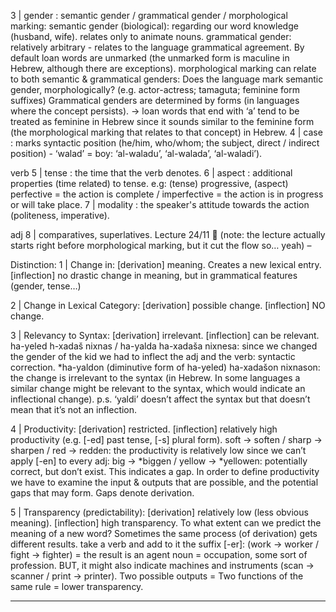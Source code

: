3 | gender : semantic gender / grammatical gender / morphological marking:
semantic gender (biological): regarding our word knowledge (husband, wife). relates only to animate nouns.
grammatical gender: relatively arbitrary - relates to the language grammatical agreement. By default loan words are unmarked (the unmarked form is maculine in Hebrew, although there are exceptions).
morphological marking can relate to both semantic & grammatical genders:
Does the language mark semantic gender, morphologically? 
(e.g. actor-actress; tamaguta; feminine form suffixes)
Grammatical genders are determined by forms (in languages where the concept persists). → loan words that end with ‘a’ tend to be treated as feminine in Hebrew since it sounds similar to the feminine form (the morphological marking that relates to that concept) in Hebrew.
4 | case : marks syntactic position (he/him, who/whom; the subject, direct / indirect position) - ‘walad’ = boy: ‘al-waladu’, ‘al-walada’, ‘al-waladi’).

verb
5 | tense : the time that the verb denotes. 
6 | aspect : additional properties (time related) to tense. e.g:
(tense) progressive, (aspect) perfective = the action is complete / imperfective = the action is in progress or will take place.
7 | modality : the speaker's attitude towards the action (politeness, imperative).

adj
8 | comparatives, superlatives.
Lecture 24/11 🎤
(note: the lecture actually starts right before morphological marking, but it cut the flow so… yeah)
–

Distinction:
1 | Change in: [derivation] meaning. Creates a new lexical entry.
[inflection] no drastic change in meaning, but in grammatical features (gender, tense…)

2 | Change in Lexical Category: [derivation] possible change. 
[inflection] NO change.

3 | Relevancy to Syntax: [derivation] irrelevant.
[inflection] can be relevant.
ha-yeled h-xadaš nixnas / ha-yalda ha-xadaša nixnesa: since we changed the gender of the kid we had to inflect the adj and the verb: syntactic correction.
*ha-yaldon (diminutive form of ha-yeled) ha-xadašon nixnason: the change is irrelevant to the syntax (in Hebrew. In some languages a similar change might be relevant to the syntax, which would indicate an inflectional change). 
p.s. ‘yaldi’ doesn’t affect the syntax but that doesn’t mean that it’s not an inflection.

4 | Productivity: [derivation] restricted.
[inflection] relatively high productivity (e.g. [-ed] past tense, [-s] plural form).
soft → soften / sharp → sharpen / red → redden: the productivity is relatively low since we can’t apply [-en] to every adj: big → *biggen / yellow → *yellowen: potentially correct, but don’t exist. This indicates a gap. 
In order to define productivity we have to examine the input & outputs that are possible, and the potential gaps that may form. Gaps denote derivation.

5 | Transparency (predictability): [derivation] relatively low (less obvious meaning).
[inflection] high transparency.
To what extent can we predict the meaning of a new word?
Sometimes the same process (of derivation) gets different results. 
take a verb and add to it the suffix [-er]: (work → worker / fight → fighter) = the result is an agent noun = occupation, some sort of profession. BUT, it might also indicate machines and instruments (scan → scanner / print → printer). Two possible outputs = Two functions of the same rule = lower transparency.

***
